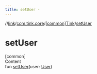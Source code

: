```yaml
---
title: setUser -
---
```

//[link](../../index.md)/[com.tink.core](../index.md)/[[common]Tink](index.md)/[setUser](set-user.md)



# setUser  
[common]  
Content  
fun [setUser](set-user.md)(user: [User](../../com.tink.model.user/[common]-user/index.md))  



